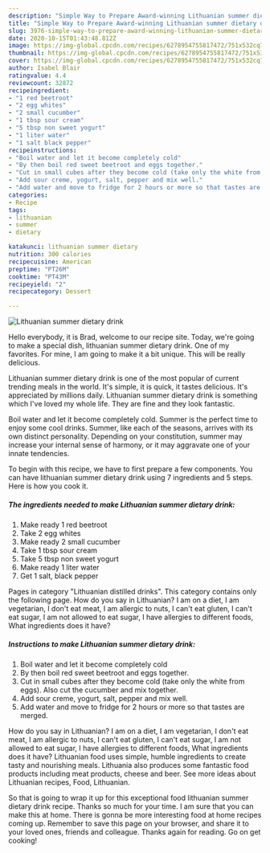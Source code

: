 ```yaml
---
description: "Simple Way to Prepare Award-winning Lithuanian summer dietary drink"
title: "Simple Way to Prepare Award-winning Lithuanian summer dietary drink"
slug: 3976-simple-way-to-prepare-award-winning-lithuanian-summer-dietary-drink
date: 2020-10-15T01:43:48.812Z
image: https://img-global.cpcdn.com/recipes/6278954755817472/751x532cq70/lithuanian-summer-dietary-drink-recipe-main-photo.jpg
thumbnail: https://img-global.cpcdn.com/recipes/6278954755817472/751x532cq70/lithuanian-summer-dietary-drink-recipe-main-photo.jpg
cover: https://img-global.cpcdn.com/recipes/6278954755817472/751x532cq70/lithuanian-summer-dietary-drink-recipe-main-photo.jpg
author: Isabel Blair
ratingvalue: 4.4
reviewcount: 32872
recipeingredient:
- "1 red beetroot"
- "2 egg whites"
- "2 small cucumber"
- "1 tbsp sour cream"
- "5 tbsp non sweet yogurt"
- "1 liter water"
- "1 salt black pepper"
recipeinstructions:
- "Boil water and let it become completely cold"
- "By then boil red sweet beetroot and eggs together."
- "Cut in small cubes after they become cold (take only the white from eggs). Also cut the cucumber and mix together."
- "Add sour creme, yogurt, salt, pepper and mix well."
- "Add water and move to fridge for 2 hours or more so that tastes are merged."
categories:
- Recipe
tags:
- lithuanian
- summer
- dietary

katakunci: lithuanian summer dietary 
nutrition: 300 calories
recipecuisine: American
preptime: "PT26M"
cooktime: "PT43M"
recipeyield: "2"
recipecategory: Dessert

---
```



![Lithuanian summer dietary drink](https://img-global.cpcdn.com/recipes/6278954755817472/751x532cq70/lithuanian-summer-dietary-drink-recipe-main-photo.jpg)

Hello everybody, it is Brad, welcome to our recipe site. Today, we're going to make a special dish, lithuanian summer dietary drink. One of my favorites. For mine, I am going to make it a bit unique. This will be really delicious.

Lithuanian summer dietary drink is one of the most popular of current trending meals in the world. It's simple, it is quick, it tastes delicious. It's appreciated by millions daily. Lithuanian summer dietary drink is something which I've loved my whole life. They are fine and they look fantastic.

Boil water and let it become completely cold. Summer is the perfect time to enjoy some cool drinks. Summer, like each of the seasons, arrives with its own distinct personality. Depending on your constitution, summer may increase your internal sense of harmony, or it may aggravate one of your innate tendencies.


To begin with this recipe, we have to first prepare a few components. You can have lithuanian summer dietary drink using 7 ingredients and 5 steps. Here is how you cook it.

<!--inarticleads1-->

##### The ingredients needed to make Lithuanian summer dietary drink:

1. Make ready 1 red beetroot
1. Take 2 egg whites
1. Make ready 2 small cucumber
1. Take 1 tbsp sour cream
1. Take 5 tbsp non sweet yogurt
1. Make ready 1 liter water
1. Get 1 salt, black pepper


Pages in category &#34;Lithuanian distilled drinks&#34;. This category contains only the following page. How do you say in Lithuanian? I am on a diet, I am vegetarian, I don&#39;t eat meat, I am allergic to nuts, I can&#39;t eat gluten, I can&#39;t eat sugar, I am not allowed to eat sugar, I have allergies to different foods, What ingredients does it have? 

<!--inarticleads2-->

##### Instructions to make Lithuanian summer dietary drink:

1. Boil water and let it become completely cold
1. By then boil red sweet beetroot and eggs together.
1. Cut in small cubes after they become cold (take only the white from eggs). Also cut the cucumber and mix together.
1. Add sour creme, yogurt, salt, pepper and mix well.
1. Add water and move to fridge for 2 hours or more so that tastes are merged.


How do you say in Lithuanian? I am on a diet, I am vegetarian, I don&#39;t eat meat, I am allergic to nuts, I can&#39;t eat gluten, I can&#39;t eat sugar, I am not allowed to eat sugar, I have allergies to different foods, What ingredients does it have? Lithuanian food uses simple, humble ingredients to create tasty and nourishing meals. Lithuania also produces some fantastic food products including meat products, cheese and beer. See more ideas about Lithuanian recipes, Food, Lithuanian. 

So that is going to wrap it up for this exceptional food lithuanian summer dietary drink recipe. Thanks so much for your time. I am sure that you can make this at home. There is gonna be more interesting food at home recipes coming up. Remember to save this page on your browser, and share it to your loved ones, friends and colleague. Thanks again for reading. Go on get cooking!
